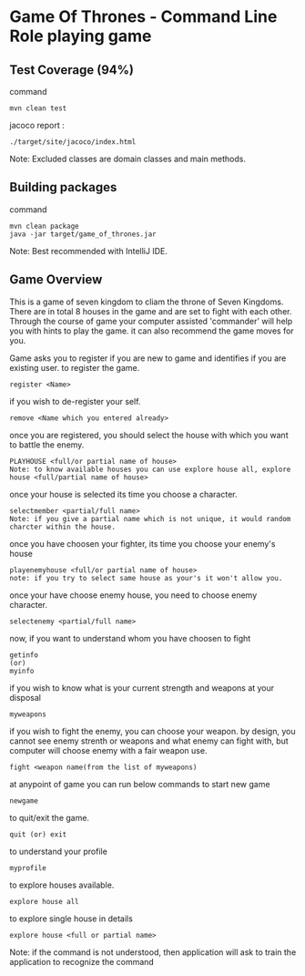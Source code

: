 # Game Of Thrones - Command Line Role playing game

Test Coverage (94%)
-----------------------------------------------------------------------
command
```
mvn clean test
```
jacoco report :
```
./target/site/jacoco/index.html
```
Note: Excluded classes are domain classes and main methods.

Building packages
-----------------------------------------------------------------------
command
```
mvn clean package
java -jar target/game_of_thrones.jar
```
Note: Best recommended with IntelliJ IDE.

## Game Overview

This is a game of seven kingdom to cliam the throne of Seven Kingdoms. There are in total 8 houses in the game and are set to fight with each other. Through the course of game your computer assisted 'commander' will help you with hints to play the game. it can also recommend the game moves for you.

Game asks you to register if you are new to game and identifies if you are existing user. to register the game.
``` 
register <Name> 
```
if you wish to de-register your self.
```
remove <Name which you entered already>
```
once you are registered, you should select the house with which you want to battle the enemy.
```
PLAYHOUSE <full/or partial name of house>
Note: to know available houses you can use explore house all, explore house <full/partial name of house>
```

once your house is selected its time you choose a character.
```
selectmember <partial/full name>
Note: if you give a partial name which is not unique, it would random charcter within the house.
```

once you have choosen your fighter, its time you choose your enemy's house
```
playenemyhouse <full/or partial name of house>
note: if you try to select same house as your's it won't allow you.
```

once your have choose enemy house, you need to choose enemy character.
```
selectenemy <partial/full name>
```

now, if you want to understand whom you have choosen to fight
```
getinfo
(or)
myinfo
```

if you wish to know what is your current strength and weapons at your disposal
```
myweapons
```

if you wish to fight the enemy, you can choose your weapon. by design, you cannot see enemy strenth or weapons and what enemy can fight with, but computer will choose enemy with a fair weapon use.
```
fight <weapon name(from the list of myweapons)
```

at anypoint of game you can run below commands
to start new game
```
newgame
```
to quit/exit the game.
```
quit (or) exit
```
to understand your profile
```
myprofile
```
to explore houses available.
```
explore house all
```
to explore single house in details
```
explore house <full or partial name>
```

Note: if the command is not understood, then application will ask to train the application to recognize the command




